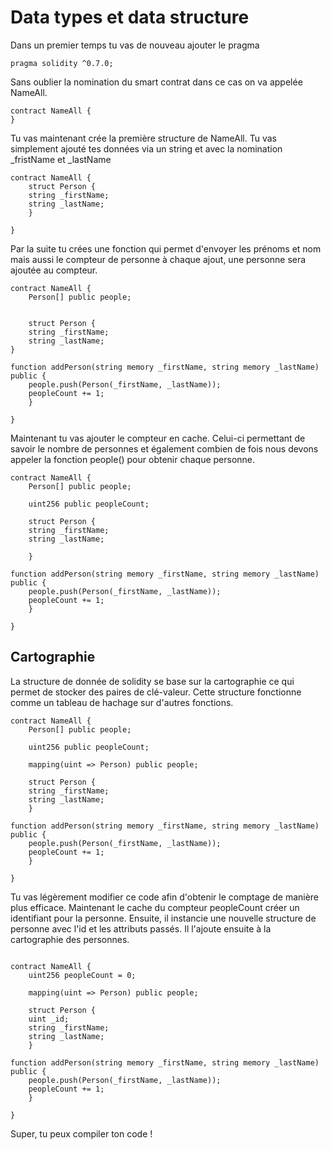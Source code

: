 # Data types et data structure

Dans un premier temps tu vas de nouveau ajouter le pragma


```
pragma solidity ^0.7.0;
```

Sans oublier la nomination du smart contrat dans ce cas on va appelée NameAll.

```
contract NameAll {
}
```

Tu vas maintenant crée la première structure de NameAll. Tu vas simplement ajouté tes données via un string et avec la nomination _fristName et _lastName

```
contract NameAll {
    struct Person {
    string _firstName;
    string _lastName;
    }

}
```
Par la suite tu crées une fonction qui permet d'envoyer les prénoms et nom mais aussi le compteur de personne à chaque ajout, une personne sera ajoutée au compteur.

```
contract NameAll {
    Person[] public people;


    struct Person {
    string _firstName;
    string _lastName;
}

function addPerson(string memory _firstName, string memory _lastName) public {
    people.push(Person(_firstName, _lastName));
    peopleCount += 1;
    }

}
```

Maintenant tu vas ajouter le compteur en cache. Celui-ci permettant de savoir le nombre de personnes et également combien de fois nous devons appeler la fonction people() pour obtenir chaque personne.

```
contract NameAll {
    Person[] public people;

    uint256 public peopleCount;

    struct Person {
    string _firstName;
    string _lastName;

    }

function addPerson(string memory _firstName, string memory _lastName) public {
    people.push(Person(_firstName, _lastName));
    peopleCount += 1;
    }

}
```

## Cartographie


La structure de donnée de solidity se base sur la cartographie ce qui permet de stocker des paires de clé-valeur. Cette structure fonctionne comme un tableau de hachage sur d'autres fonctions.


```
contract NameAll {
    Person[] public people;

    uint256 public peopleCount;

    mapping(uint => Person) public people;

    struct Person {
    string _firstName;
    string _lastName;
    }

function addPerson(string memory _firstName, string memory _lastName) public {
    people.push(Person(_firstName, _lastName));
    peopleCount += 1;
    }

}
```

Tu vas légèrement modifier ce code afin d'obtenir le comptage de manière plus efficace. Maintenant le cache du compteur peopleCount créer un identifiant pour la personne. Ensuite, il instancie une nouvelle structure de personne avec l'id et les attributs passés. Il l'ajoute ensuite à la cartographie des personnes.

```

contract NameAll {
    uint256 peopleCount = 0;

    mapping(uint => Person) public people;

    struct Person {
    uint _id;
    string _firstName;
    string _lastName;
    }

function addPerson(string memory _firstName, string memory _lastName) public {
    people.push(Person(_firstName, _lastName));
    peopleCount += 1;
    }

}
```

Super, tu peux compiler ton code !